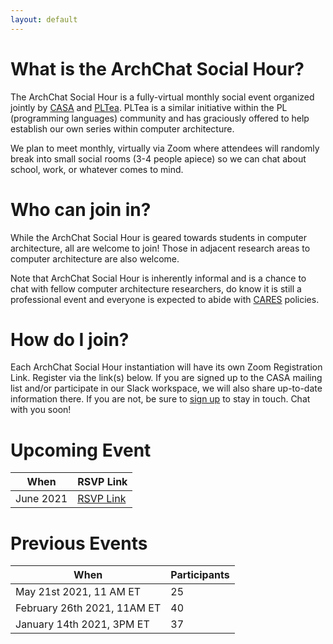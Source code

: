 ```yaml
---
layout: default
---
```


# What is the ArchChat Social Hour?

The ArchChat Social Hour is a fully-virtual monthly social event organized jointly by [CASA](http://www.comparchsa.org) and [PLTea](http://pltea.github.io). 
PLTea is a similar initiative within the PL (programming languages) community and has graciously offered to help establish our own series within computer architecture.

We plan to meet monthly, virtually via Zoom where attendees will randomly break into small social rooms (3-4 people apiece) so we can chat about 
school, work, or whatever comes to mind. 


# Who can join in?

While the ArchChat Social Hour is geared towards students in computer architecture, all are welcome to join!
Those in adjacent research areas to computer architecture are also welcome.

Note that ArchChat Social Hour is inherently informal and is a chance to chat with fellow computer architecture 
researchers, do know it is still a professional event and everyone is expected to abide with [CARES][cares] policies.

# How do I join?

Each ArchChat Social Hour instantiation will have its own Zoom Registration Link. Register via the link(s) below. If you are signed up to the 
CASA mailing list and/or participate in our Slack workspace, we will also share up-to-date information there. If you are not, 
be sure to [sign up][signup] to stay in touch. Chat with you soon!

# Upcoming Event

| When                         | RSVP Link        |
|------------------------------|------------------|
| June 2021                    | [RSVP Link][rsvp]|

# Previous Events

| When                           | Participants |
|--------------------------------|--------------|
| May 21st 2021, 11 AM ET        |      25      |
| February 26th 2021, 11AM ET    |      40      |
| January 14th 2021, 3PM ET      |      37      |


[signup]: https://www.comparchsa.org/join/ 
[cares]: https://www.sigarch.org/benefit/cares/
[rsvp]:  https://tamu.zoom.us/meeting/register/tJEkf-Cuqz8tHNMB4jIfvomaWRs2W_kS7R0F
